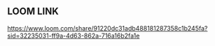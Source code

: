 ## LOOM LINK
https://www.loom.com/share/91220dc31adb488181287358c1b245fa?sid=32235031-ff9a-4d63-862a-716a16b2fa1e
